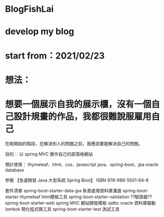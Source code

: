 # BlogFishLai
# develop my blog
# start from：2021/02/23 
# 想法：
# 想要一個展示自我的展示櫃，沒有一個自己設計規畫的作品，我都很難說服雇用自己
在剛開始的階段，在解決別人的問題之前，我應該要能解決自己的問題。

目的：
以 spring MVC 實作自己的部落格網站

預計使用：
thymeleaf、html、css、javascript
java、spring-boot、jpa
oracle database

參閱
【急速開發 Java 大型系統 Spring Boot】
ISBN 978-986-5501-64-8

套件清單
spring-boot-starter-data-jpa 負責處理資料庫溝通
spring-boot-starter-thymeleaf html模板工具
spring-boot-starter-validation ??驗證器??
spring-boot-starter-web spring MVC 網站開發模板
ojdbc oracle 資料庫驅動
lombok 簡化程式碼工具
spring-boot-starter-test 測試工具
